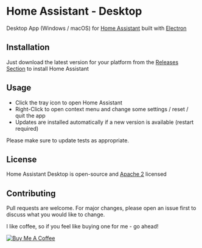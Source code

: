 # Home Assistant - Desktop

Desktop App (Windows / macOS) for [Home Assistant](https://www.home-assistant.io/) built with [Electron](https://www.electronjs.org/)

## Installation
Just download the latest version for your platform from the [Releases Section](https://github.com/mrvnklm/homeassistant-desktop/releases) to install Home Assistant

## Usage
- Click the tray icon to open Home Assistant
- Right-Click to open context menu and change some settings / reset / quit the app
- Updates are installed automatically if a new version is available (restart required)

Please make sure to update tests as appropriate.
## License
Home Assistant Desktop is open-source and [Apache 2](https://choosealicense.com/licenses/apache-2.0/) licensed

## Contributing
Pull requests are welcome. For major changes, please open an issue first to discuss what you would like to change.

I like coffee, so if you feel like buying one for me - go ahead!

<a href="https://www.buymeacoffee.com/mrvnk" target="_blank"><img alt="Buy Me A Coffee" src="https://www.buymeacoffee.com/assets/img/custom_images/yellow_img.png" style="height: auto !important; width: auto !important;" /></a>
